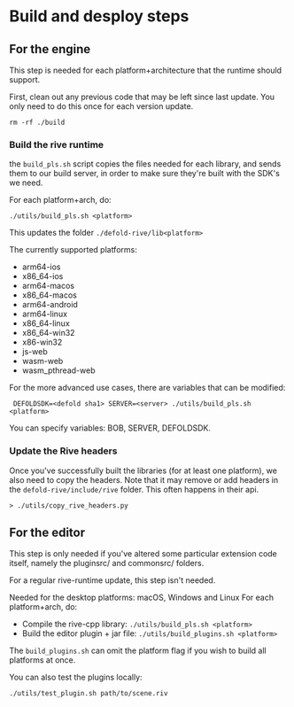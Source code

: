 
# Build and desploy steps

## For the engine

This step is needed for each platform+architecture that the runtime should support.

First, clean out any previous code that may be left since last update.
You only need to do this once for each version update.

    rm -rf ./build

### Build the rive runtime

the `build_pls.sh` script copies the files needed for each library, and sends them to our build server, in order to make sure they're built with the SDK's we need.

For each platform+arch, do:

    ./utils/build_pls.sh <platform>

This updates the folder `./defold-rive/lib<platform>`

The currently supported platforms:

* arm64-ios
* x86_64-ios
* arm64-macos
* x86_64-macos
* arm64-android
* arm64-linux
* x86_64-linux
* x86_64-win32
* x86-win32
* js-web
* wasm-web
* wasm_pthread-web

For the more advanced use cases, there are variables that can be modified:

     DEFOLDSDK=<defold sha1> SERVER=<server> ./utils/build_pls.sh <platform>

You can specify variables: BOB, SERVER, DEFOLDSDK.

### Update the Rive headers

Once you've successfully built the libraries (for at least one platform), we also need to copy the headers.
Note that it may remove or add headers in the `defold-rive/include/rive` folder. This often happens in their api.

    > ./utils/copy_rive_headers.py


## For the editor

This step is only needed if you've altered some particular extension code itself, namely the pluginsrc/ and commonsrc/ folders.

For a regular rive-runtime update, this step isn't needed.

Needed for the desktop platforms: macOS, Windows and Linux
For each platform+arch, do:

* Compile the rive-cpp library: `./utils/build_pls.sh <platform>`
* Build the editor plugin + jar file: `./utils/build_plugins.sh <platform>`

The `build_plugins.sh` can omit the platform flag if you wish to build all platforms at once.

You can also test the plugins locally:

    ./utils/test_plugin.sh path/to/scene.riv




